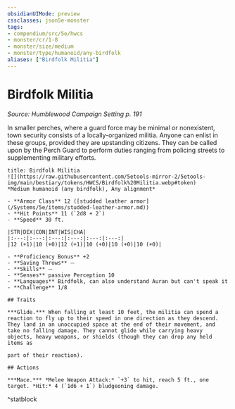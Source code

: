 ```yaml
---
obsidianUIMode: preview
cssclasses: json5e-monster
tags:
- compendium/src/5e/hwcs
- monster/cr/1-8
- monster/size/medium
- monster/type/humanoid/any-birdfolk
aliases: ["Birdfolk Militia"]
---
```

# Birdfolk Militia
*Source: Humblewood Campaign Setting p. 191*  

In smaller perches, where a guard force may be minimal or nonexistent, town security consists of a locally-organized militia. Anyone can enlist in these groups, provided they are upstanding citizens. They can be called upon by the Perch Guard to perform duties ranging from policing streets to supplementing military efforts.

```ad-statblock
title: Birdfolk Militia
![](https://raw.githubusercontent.com/5etools-mirror-2/5etools-img/main/bestiary/tokens/HWCS/Birdfolk%20Militia.webp#token)
*Medium humanoid (any birdfolk), Any alignment*

- **Armor Class** 12 ([studded leather armor](/Systems/5e/items/studded-leather-armor.md))
- **Hit Points** 11 (`2d8 + 2`)
- **Speed** 30 ft.

|STR|DEX|CON|INT|WIS|CHA|
|:---:|:---:|:---:|:---:|:---:|:---:|
|12 (+1)|10 (+0)|12 (+1)|10 (+0)|10 (+0)|10 (+0)|

- **Proficiency Bonus** +2
- **Saving Throws** ⏤
- **Skills** ⏤
- **Senses** passive Perception 10
- **Languages** Birdfolk, can also understand Auran but can't speak it
- **Challenge** 1/8

## Traits

***Glide.*** When falling at least 10 feet, the militia can spend a reaction to fly up to their speed in one direction as they descend. They land in an unoccupied space at the end of their movement, and take no falling damage. They cannot glide while carrying heavy objects, heavy weapons, or shields (though they can drop any held items as 

part of their reaction).

## Actions

***Mace.*** *Melee Weapon Attack:* `+3` to hit, reach 5 ft., one target. *Hit:* 4 (`1d6 + 1`) bludgeoning damage.
```
^statblock